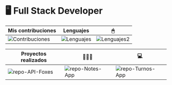 # 🖥 Full Stack Developer

[repo-API-Foxes]: https://github-readme-stats.vercel.app/api/pin/?username=romeramatias&repo=project-ApiFoxes&theme=radical
[repo-Notes-App]: https://github-readme-stats.vercel.app/api/pin/?username=romeramatias&repo=project-NotasApp&theme=radical
[repo-Turnos-App]: https://github-readme-stats.vercel.app/api/pin/?username=romeramatias&repo=ort-1-2-pnt1-mvc-CentroDeTurnos&theme=radical
[Contribuciones]: https://github-readme-stats.vercel.app/api?username=romeramatias&theme=radical&show_icons=true&hide_border=true
[Lenguajes]: https://github-readme-stats.vercel.app/api/top-langs/?username=romeramatias&theme=radical&hide=css&langs_count=6
[Lenguajes2]: https://github-readme-stats.vercel.app/api/top-langs/?username=romeramatias&theme=radical&hide=java,javascript,html,vue,css,tsql&langs_count=12
[Tiempo]: https://github-readme-stats.vercel.app/api/wakatime?username=romeramatias&theme=radical

| Mis contribuciones | Lenguajes | 🖱 |
| ----------- | ----------- | -----------
| ![Contribuciones] | ![Lenguajes]|  ![Lenguajes2] |

| Proyectos realizados | 👨🏼‍💻 | 💻|
| ----------- | ----------- | -----------
| ![repo-API-Foxes] | ![repo-Notes-App] |  ![repo-Turnos-App]|
